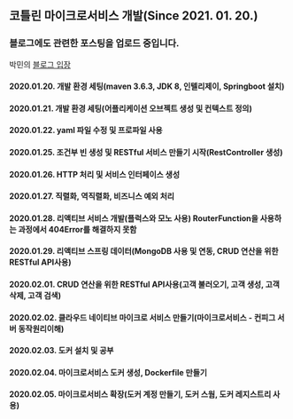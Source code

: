 ## 코틀린 마이크로서비스 개발(Since 2021. 01. 20.)

### 블로그에도 관련한 포스팅을 업로드 중입니다.

박민의 [블로그 입장](https://blog.naver.com/pplm1042)

#### 2020.01.20. 개발 환경 세팅(maven 3.6.3, JDK 8, 인텔리제이, Springboot 설치)
#### 2020.01.21. 개발 환경 세팅(어플리케이션 오브젝트 생성 및 컨텍스트 정의)
#### 2020.01.22. yaml 파일 수정 및 프로파일 사용
#### 2020.01.25. 조건부 빈 생성 및 RESTful 서비스 만들기 시작(RestController 생성)
#### 2020.01.26. HTTP 처리 및 서비스 인터페이스 생성
#### 2020.01.27. 직렬화, 역직렬화, 비즈니스 예외 처리
#### 2020.01.28. 리액티브 서비스 개발(플럭스와 모노 사용) RouterFunction을 사용하는 과정에서 404Error를 해결하지 못함
#### 2020.01.29. 리액티브 스프링 데이터(MongoDB 사용 및 연동, CRUD 연산을 위한 RESTful API사용)
#### 2020.02.01. CRUD 연산을 위한 RESTful API사용(고객 불러오기, 고객 생성, 고객 삭제, 고객 검색)
#### 2020.02.02. 클라우드 네이티브 마이크로 서비스 만들기(마이크로서비스 - 컨피그 서버 동작원리이해)
#### 2020.02.03. 도커 설치 및 공부
#### 2020.02.04. 마이크로서비스 도커 생성, Dockerfile 만들기
#### 2020.02.05. 마이크로서비스 확장(도커 계정 만들기, 도커 스웜, 도커 레지스트리 사용)
